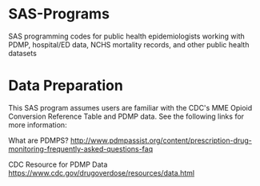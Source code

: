 # SAS-Programs
SAS programming codes for public health epidemiologists working with PDMP, hospital/ED data, NCHS mortality records, and other public health datasets

# Data Preparation
This SAS program assumes users are familiar with the CDC's MME Opioid Conversion Reference Table and PDMP data. See the following links for more information:

What are PDMPS? http://www.pdmpassist.org/content/prescription-drug-monitoring-frequently-asked-questions-faq

CDC Resource for PDMP Data https://www.cdc.gov/drugoverdose/resources/data.html
